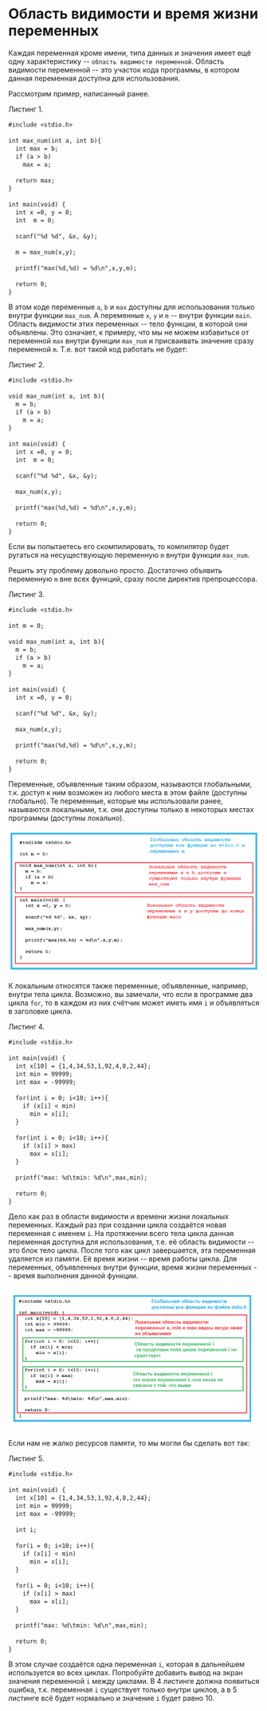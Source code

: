 # Область видимости и время жизни переменных

Каждая переменная кроме имени, типа данных и значения имеет ещё одну характеристику -- `область видимости переменной`. Область видимости переменной -- это участок кода программы, в котором данная переменная доступна для использования.

Рассмотрим пример, написанный ранее.

Листинг 1.

```
#include <stdio.h>

int max_num(int a, int b){
  int max = b;
  if (a > b)
    max = a;

  return max;
}

int main(void) {
  int x =0, y = 0;
  int  m = 0;

  scanf("%d %d", &x, &y);

  m = max_num(x,y);

  printf("max(%d,%d) = %d\n",x,y,m);

  return 0;
}
```

В этом коде переменные `a`, `b` и `max` доступны для использования только внутри функции `max_num`. А переменные `x`, `y` и `m` -- внутри функции `main`. Область видимости этих переменных -- тело функции, в которой они объявлены. Это означает, к примеру, что мы не можем избавиться от переменной `max` внутри функции `max_num` и присваивать значение сразу переменной `m`. Т.е. вот такой код работать не будет:

Листинг 2.

```
#include <stdio.h>

void max_num(int a, int b){
  m = b;
  if (a > b)
    m = a;
}

int main(void) {
  int x =0, y = 0;
  int  m = 0;

  scanf("%d %d", &x, &y);

  max_num(x,y);

  printf("max(%d,%d) = %d\n",x,y,m);

  return 0;
}
```

Если вы попытаетесь его скомпилировать, то компилятор будет ругаться на несуществующую переменную `m` внутри функции `max_num`.

Решить эту проблему довольно просто. Достаточно объявить переменную `m` вне всех функций, сразу после директив препроцессора.

Листинг 3.

```
#include <stdio.h>

int m = 0;

void max_num(int a, int b){
  m = b;
  if (a > b)
    m = a;
}

int main(void) {
  int x =0, y = 0;

  scanf("%d %d", &x, &y);

  max_num(x,y);

  printf("max(%d,%d) = %d\n",x,y,m);

  return 0;
}
```

Переменные, объявленные таким образом, называются глобальными, т.к. доступ к ним возможен из любого места в этом файле (доступны глобально). Те переменные, которые мы использовали ранее, называются локальными, т.к. они доступны только в некоторых местах программы (доступны локально).

![Область видимости переменных (глобальные и локальные)](./existspace2.png)

К локальным относятся также переменные, объявленные, например, внутри тела цикла. Возможно, вы замечали, что если в программе два цикла `for`, то в каждом из них счётчик может иметь имя `i` и объявляться в заголовке цикла.

Листинг 4.

```
#include <stdio.h>

int main(void) {
  int x[10] = {1,4,34,53,1,92,4,8,2,44};
  int min = 99999;
  int max = -99999;

  for(int i = 0; i<10; i++){
    if (x[i] < min)
      min = x[i];
  }

  for(int i = 0; i<10; i++){
    if (x[i] > max)
      max = x[i];
  }

  printf("max: %d\tmin: %d\n",max,min);

  return 0;
}
```

Дело как раз в области видимости и времени жизни локальных переменных. Каждый раз при создании цикла создаётся новая переменная с именем `i`. На протяжении всего тела цикла данная переменная доступна для использования, т.е. её область видимости -- это блок тело цикла. После того как цикл завершается, эта переменная удаляется из памяти. Её время жизни -- время работы цикла. Для переменных, объявленных внутри функции, время жизни переменных -- время выполнения данной функции.

![Область видимости переменных объявленных в цикле](./existspace1.png)

Если нам не жалко ресурсов памяти, то мы могли бы сделать вот так:

Листинг 5.

```
#include <stdio.h>

int main(void) {
  int x[10] = {1,4,34,53,1,92,4,8,2,44};
  int min = 99999;
  int max = -99999;

  int i;

  for(i = 0; i<10; i++){
    if (x[i] < min)
      min = x[i];
  }

  for(i = 0; i<10; i++){
    if (x[i] > max)
      max = x[i];
  }

  printf("max: %d\tmin: %d\n",max,min);

  return 0;
}
```

В этом случае создаётся одна переменная `i`, которая в дальнейшем используется во всех циклах. Попробуйте добавить вывод на экран значения переменной `i` между циклами. В 4 листинге должна появиться ошибка, т.к. переменная `i` существует только внутри циклов, а в 5 листинге всё будет нормально и значение `i` будет равно 10.
